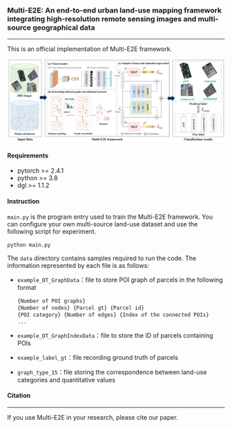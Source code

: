 ### Multi-E2E: An end-to-end urban land-use mapping framework integrating high-resolution remote sensing images and multi-source geographical data

------------

This is an official implementation of Multi-E2E framework.

![Multi-E2E_visual_encoder](./assets/Multi-E2E_visual_encoder.png)

#### Requirements

- pytorch >= 2.4.1
- python >= 3.8
- dgl >= 1.1.2

#### Instruction

``main.py`` is the program entry used to train the Multi-E2E framework. You can configure your own multi-source land-use dataset and use the following script for experiment.

```python
python main.py
```

The ``data`` directory contains samples required to run the code. The information represented by each file is as follows: 

- ``example_DT_GraphData``：file to store POI graph of parcels in the following format

  ``````
  {Number of POI graphs}
  {Number of nodes} {Parcel gt} {Parcel id}
  {POI category} {Number of edges} {Index of the connected POIs}
  ...
  ``````

- ``example_DT_GraphIndexData``：file to store the ID of parcels containing POIs
- ``example_label_gt``：file recording ground truth of parcels
- ``graph_type_15``：file storing the correspondence between land-use categories and quantitative values

#### Citation

-------

If you use Multi-E2E in your research, please cite our paper.

